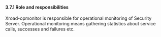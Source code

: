 #### 3.7.1 Role and responsibilities

Xroad-opmonitor is responsible for operational monitoring of Security Server. Operational monitoring means gathering statistics about service calls, successes and failures etc.